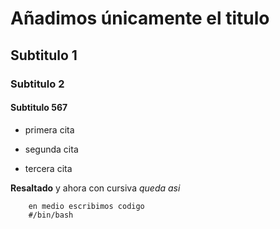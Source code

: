 # Añadimos únicamente el titulo

## Subtitulo 1

### Subtitulo 2 

#### Subtitulo 567        

- primera cita
- segunda cita 


- tercera cita 

**Resaltado** y ahora con cursiva *queda asi*



```shell 
    en medio escribimos codigo
    #/bin/bash 
```

